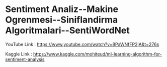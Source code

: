 # Sentiment Analiz--Makine Ogrenmesi--Siniflandirma Algoritmalari--SentiWordNet


YouTube Link : https://www.youtube.com/watch?v=8PaWNfFP2jA&t=276s

Kaggle Link : https://www.kaggle.com/mohiteud/ml-learning-algorithm-for-sentiment-analysis
